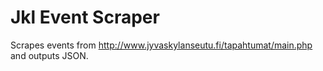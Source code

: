 # Jkl Event Scraper

Scrapes events from http://www.jyvaskylanseutu.fi/tapahtumat/main.php and outputs JSON.

